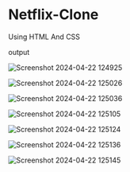 # Netflix-Clone

Using HTML And CSS 

output

![Screenshot 2024-04-22 124925](https://github.com/udaypratapsingh7/Netflix-Clone/assets/143158145/84681612-6c89-4e74-8227-7038bb568d28)

![Screenshot 2024-04-22 125026](https://github.com/udaypratapsingh7/Netflix-Clone/assets/143158145/bd46107b-48c1-4c41-8514-814f1aec6a97)

![Screenshot 2024-04-22 125036](https://github.com/udaypratapsingh7/Netflix-Clone/assets/143158145/e1125b20-b880-4234-9339-81cffc774b46)

![Screenshot 2024-04-22 125105](https://github.com/udaypratapsingh7/Netflix-Clone/assets/143158145/e1315897-73f8-409f-96d4-d3ec38624b80)

![Screenshot 2024-04-22 125124](https://github.com/udaypratapsingh7/Netflix-Clone/assets/143158145/2766047d-72bf-478c-a671-50b06e758e0c)

![Screenshot 2024-04-22 125136](https://github.com/udaypratapsingh7/Netflix-Clone/assets/143158145/d7c30c57-cc26-4f1d-abaf-de735d3a7085)

![Screenshot 2024-04-22 125145](https://github.com/udaypratapsingh7/Netflix-Clone/assets/143158145/09a1f950-6571-4aec-8cec-3a39c7baf5b2)
